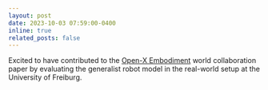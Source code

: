 ```yaml
---
layout: post
date: 2023-10-03 07:59:00-0400
inline: true
related_posts: false
---
```


Excited to have contributed to the [Open-X Embodiment](https://arxiv.org/pdf/2310.08864.pdf) world collaboration paper by evaluating the generalist robot model in the real-world setup at the University of Freiburg.